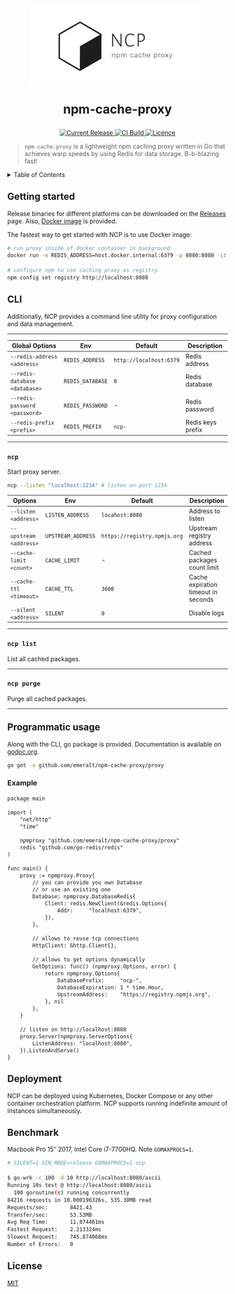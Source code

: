 <h1 align="center">
<img width="400" src="./logo.png"> 

npm-cache-proxy
</h1>

<p align="center">
  <a href="https://hub.docker.com/r/emeralt/npm-cache-proxy/tags">
    <img src="https://img.shields.io/github/release/emeralt/npm-cache-proxy.svg" alt="Current Release" />
  </a>
  <a href="https://hub.docker.com/r/emeralt/npm-cache-proxy/builds">
    <img src="https://img.shields.io/docker/cloud/build/emeralt/npm-cache-proxy.svg" alt="CI Build">
  </a>
  <a href="https://github.com/emeralt/npm-cache-proxy/blob/master/liscense">
    <img src="https://img.shields.io/github/license/emeralt/npm-cache-proxy.svg" alt="Licence">
  </a>
</p>

> `npm-cache-proxy` is a lightweight npm caching proxy written in Go that achieves warp speeds by using Redis for data storage. B-b-blazing fast!


<details>
<summary>Table of Contents</summary>
<p>

- [Getting started](#getting-started)
- [CLI](#cli)
	- [`ncp`](#ncp)
	- [`ncp list`](#ncp-list)
	- [`ncp purge`](#ncp-purge)
- [Programmatic usage](#programmatic-usage)
	- [Example](#example)
- [Deployment](#deployment)
- [Benchmark](#benchmark)
- [License](#license)

</p>
</details>

## Getting started
Release binaries for different platforms can be downloaded on the [Releases](https://github.com/emeralt/npm-cache-proxy/releases) page. Also, [Docker image](https://cloud.docker.com/u/emeralt/repository/docker/emeralt/npm-cache-proxy) is provided.

The fastest way to get started with NCP is to use Docker image:
```bash
# run proxy inside of docker container in background
docker run -e REDIS_ADDRESS=host.docker.internal:6379 -p 8080:8080 -it emeralt/npm-cache-proxy -d

# configure npm to use caching proxy as registry
npm config set registry http://localhost:8080
```

## CLI
Additionally, NCP provides a command line utility for proxy configuration and data management.

---

| Global Options                | Env              | Default                 | Description       |
| ----------------------------- | ---------------- | ----------------------- | ----------------- |
| `--redis-address <address>`   | `REDIS_ADDRESS`  | `http://localhost:6379` | Redis address     |
| `--redis-database <database>` | `REDIS_DATABASE` | `0`                     | Redis database    |
| `--redis-password <password>` | `REDIS_PASSWORD` | -                       | Redis password    |
| `--redis-prefix <prefix>`     | `REDIS_PREFIX`   | `ncp-`                  | Redis keys prefix |

---

### `ncp`

Start proxy server.

```bash
ncp --listen "localhost:1234" # listen on port 1234
```

| Options                 | Env                | Default                      | Description                         |
| ----------------------- | ------------------ | ---------------------------- | ----------------------------------- |
| `--listen <address>`    | `LISTEN_ADDRESS`   | `locahost:8080`              | Address to listen                   |
| `--upstream <address>`  | `UPSTREAM_ADDRESS` | `https://registry.npmjs.org` | Upstream registry address           |
| `--cache-limit <count>` | `CACHE_LIMIT`      | -                            | Cached packages count limit         |
| `--cache-ttl <timeout>` | `CACHE_TTL`        | `3600`                       | Cache expiration timeout in seconds |
| `--silent <address>`    | `SILENT`           | `0`                          | Disable logs                        |

---

### `ncp list`
List all cached packages.

---

### `ncp purge`
Purge all cached packages.

---

## Programmatic usage
Along with the CLI, go package is provided. Documentation is available on [godoc.org](https://godoc.org/github.com/emeralt/npm-cache-proxy/proxy).

```bash
go get -u github.com/emeralt/npm-cache-proxy/proxy
```

### Example
```golang
package main

import (
	"net/http"
	"time"

	npmproxy "github.com/emeralt/npm-cache-proxy/proxy"
	redis "github.com/go-redis/redis"
)

func main() {
	proxy := npmproxy.Proxy{
		// you can provide you own Database
		// or use an existing one
		Database: npmproxy.DatabaseRedis{
			Client: redis.NewClient(&redis.Options{
				Addr:     "localhost:6379",
			}),
		},

		// allows to reuse tcp connections
		HttpClient: &http.Client{},

		// allows to get options dynamically
		GetOptions: func() (npmproxy.Options, error) {
			return npmproxy.Options{
				DatabasePrefix:     "ncp-",
				DatabaseExpiration: 1 * time.Hour,
				UpstreamAddress:    "https://registry.npmjs.org",
			}, nil
		},
	}

	// listen on http://localhost:8080
	proxy.Server(npmproxy.ServerOptions{
		ListenAddress: "localhost:8080",
	}).ListenAndServe()
}
```

## Deployment
NCP can be deployed using Kubernetes, Docker Compose or any other container orchestration platform. NCP supports running indefinite amount of instances simultaneously. 

## Benchmark
Macbook Pro 15″ 2017, Intel Core i7-7700HQ. Note `GOMAXPROCS=1`. 

```bash
# SILENT=1 GIN_MODE=release GOMAXPROCS=1 ncp

$ go-wrk -c 100 -d 10 http://localhost:8080/ascii
Running 10s test @ http://localhost:8080/ascii
  100 goroutine(s) running concurrently
84216 requests in 10.000196326s, 535.30MB read
Requests/sec:		8421.43
Transfer/sec:		53.53MB
Avg Req Time:		11.874461ms
Fastest Request:	2.213324ms
Slowest Request:	745.874068ms
Number of Errors:	0
```

## License

[MIT](./license)

